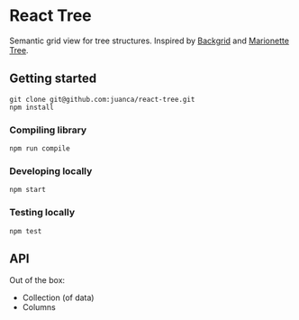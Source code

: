 # React Tree

Semantic grid view for tree structures.
Inspired by [Backgrid](https://github.com/wyuenho/backgrid)
and [Marionette Tree](https://github.com/juanca/marionette-tree).

## Getting started

    git clone git@github.com:juanca/react-tree.git
    npm install

### Compiling library

    npm run compile

### Developing locally

    npm start

### Testing locally

    npm test

## API

Out of the box:

- Collection (of data)
- Columns
